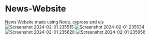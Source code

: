 # News-Website
News Website made using Node, express and ejs
![Screenshot 2024-02-01 235515](https://github.com/KunalSinhaaa/News-Website/assets/132775091/bce00c98-1194-4b6c-a517-7b83be08ef9c)
![Screenshot 2024-02-01 235534](https://github.com/KunalSinhaaa/News-Website/assets/132775091/4851c8fc-27d9-4092-802e-689ddf246f24)
![Screenshot 2024-02-01 235620](https://github.com/KunalSinhaaa/News-Website/assets/132775091/398db71c-352e-4521-92ed-1f5573de37f4)
![Screenshot 2024-02-01 235656](https://github.com/KunalSinhaaa/News-Website/assets/132775091/bd0c9b87-f63d-403c-bb0d-2870d34f545b)

